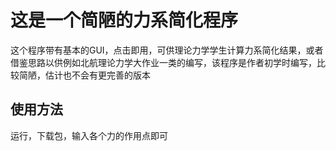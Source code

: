 # 这是一个简陋的力系简化程序
这个程序带有基本的GUI，点击即用，可供理论力学学生计算力系简化结果，或者借鉴思路以供例如北航理论力学大作业一类的编写，该程序是作者初学时编写，比较简陋，估计也不会有更完善的版本
## 使用方法
运行，下载包，输入各个力的作用点即可
